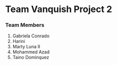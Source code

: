 # Team Vanquish Project 2

### Team Members

1. Gabriela Conrado
2. Harini 
3. Marty Luna II
4. Mohammed Azad
5. Taino Dominquez
